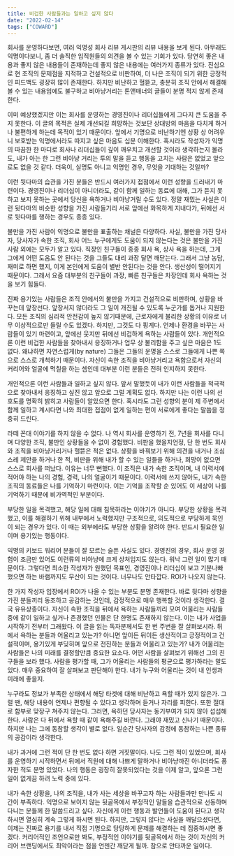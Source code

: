 ```yaml
---
title: 비겁한 사람들과는 일하고 싶지 않다
date: "2022-02-14"
tags: ["COWARD"]
---
```

회사를 운영하다보면, 여러 익명성 회사 리뷰 게시판의 리뷰 내용을 보게 된다. 아무래도 익명이다보니, 좀 더 솔직한 임직원들의 의견을 볼 수 있는 기회가 있다. 당연히 좋은 내용과 좋지 않은 내용들이 존재하는데 좋지 않은 내용에는 여러가지 종류가 있다. 진심으로 현 조직의 문제점을 지적하고 건설적으로 비판하여, 더 나은 조직이 되기 위한 긍정적인 피드백도 굉장히 많이 존재한다. 하지만 비난하고 헐뜯고, 충분히 조직 안에서 해결해 볼 수 있는 내용임에도 불구하고 비아냥거리는 톤앤매너의 글들이 분명 적지 않게 존재한다. 

이미 예상했겠지만 이는 회사를 운영하는 경영진이나 리더십들에게 그다지 큰 도움을 주지 못한다. 이 글의 목적은 실제 개선되길 희망하는 것보단 상대방의 마음을 다치게 하거나 불편하게 하는데 목적이 있기 때문이다. 앞에서 기명으로 비난하기엔 상황 상 어려우니 보호받는 익명에서라도 따지고 싶은 마음도 십분 이해한다. 혹시라도 작성자가 익명의 따끔한 한 마디로 회사나 리더십들이 깊이 깨우치고 개선할 것이라 생각하는지 몰라도, 내가 아는 한 그런 비아냥 거리는 투의 말을 듣고 행동을 고치는 사람은 없었고 앞으로도 없을 것 같다. 더욱이, 실명도 아니고 익명인 경우, 무엇을 기대하는 것일까? 

이런 뒷다마의 습관을 가진 분들은 반드시 여러가지 접점에서 이런 성향을 드러내기 마련이다. 경영진이나 리더십이 아니더라도, 같이 함께 일하는 동료에 대해, 그가 듣지 못하고 보지 못하는 곳에서 당신을 욕하거나 비아냥거릴 수도 있다. 정말 재밌는 사실은 이런 뒷다마의 비슷한 성향을 가진 사람들기리 서로 앞에선 화목하게 지내다가, 뒤에선 서로 뒷다마를 행하는 경우도 종종 있다. 

불만을 가진 사람이 익명으로 불만을 표출하는 채널은 다양하다. 사실, 불만을 가진 당사자, 당사자가 속한 조직, 회사 어느 누구에게도 도움이 되지 않는다는 것은 불만을 가진 사람 외에는 모두가 알고 있다. 직장인 친구들이 종종 회사 욕, 상사 욕을 하는데, 그게 그에게 어떤 도움도 안 된다는 것을 그들도 대리 과장 달면 깨닫는다. 그래서 그냥 농담, 재미로 하면 했지, 이게 본인에게 도움이 별반 안된다는 것을 안다. 생산성이 떨어지기 때문이다. 그래서 요즘 대부분의 친구들이 과장, 빠른 친구들은 차장인데 회사 욕하는 것을 보기 힘들다. 

진짜 용기있는 사람들은 조직 안에서의 불만을 가지고 건설적으로 비판하며, 상황을 바꾸는데 앞장선다. 앞장서지 않더라도 그 일이 개진될 수 있도록 누군가를 돕거나 지원한다. 모든 조직의 심리적 안전감이 높지 않기때문에, 근로자에게 불리한 상황의 이유로 너무 이상적으로만 들릴 수도 있겠다. 하지만, 그것도 다 핑계다. 언제나 환경을 바꾸는 사람들이 있기 마련이고, 앞에선 웃지만 뒤에선 비겁하게 욕하는 사람들이 있다. 개인적으론 이런 비겁한 사람들을 찾아내서 응징하거나 업무 상 불리함을 주고 싶은 마음은 1도 없다. 왜냐하면 자연스럽게(by nature) 그들은 그들의 운명을 스스로 그들에게 나쁜 쪽으로 스스로 개척하기 때문이다. 자신이 속한 조직을 비아냥거리고 욕함으로서 자신의 커리어와 얼굴에 먹칠을 하는 셈인데 대부분 이런 분들은 전혀 인지하지 못한다. 

개인적으론 이런 사람들과 일하고 싶지 않다. 앞서 말했듯이 내가 이런 사람들을 적극적으로 찾아내서 응징하고 싶진 않고 앞으로 그럴 계획도 없다. 하지만 나는 이런 나의 선호도를 명확히 밝히고 사람들이 알았으면 한다. 혹시라도 그런 성향의 분이 제 주변에서 함께 일하고 계시다면 나와 최대한 접점이 없게 일하는 편이 서로에게 좋다는 말씀을 정중히 드린다. 

라떼 꼰대 이야기를 하지 않을 수 없다. 나 역시 회사를 운영하기 전, 7년을 회사를 다니며 다양한 조직, 불만인 상황들을 수 없이 경험했다. 비판을 했을지언정, 단 한 번도 회사와 조직을 비아냥거리거나 헐뜯은 적은 없다. 상황을 바꿔보기 위해 의견을 내거나 조심스레 제안을 하거나 한 적, 비판을 위해 내가 할 수 있는 일들을 하거나, 희망이 없으면 스스로 회사를 떠났다. 이유는 너무 뻔했다. 이 조직은 내가 속한 조직이며, 내 이력서에 적어야 하는 나의 경험, 경력, 나의 얼굴이기 때문이다. 이력서에 쓰지 않아도, 내가 속한 조직의 동료들은 나를 기억하기 마련이다. 이는 기억을 조작할 순 있어도 이 세상이 나를 기억하기 때문에 비가역적인 부분이다. 

부당한 일을 목격했고, 해당 일에 대해 침묵하라는 이야기가 아니다. 부당한 상황을 목격했고, 이를 해결하기 위해 내부에서 노력했지만 구조적으로, 의도적으로 부당하게 묵인이 되는 경우가 있다. 이 때는 외부에라도 부당한 상황을 알려야 한다. 반드시 필요한 일이며 용기있는 행동이다.

익명의 키보드 워리어 분들이 잘 모르는 슬픈 사실도 있다. 경영진의 경우, 회사 운영 경험이 조금만 있어도 이런류의 비아냥에 크게 상처입지도 않는다. 워낙 그런 일이 많기 때문이다. 그렇다면 최소한 작성자가 원했던 목표인, 경영진이나 리더십이 보고 기분나빠했으면 하는 바램까지도 무산이 되는 것이다. 너무나도 안타깝다. ROI가 나오지 않는다. 

한 가지 작성자 입장에서 ROI가 나올 수 있는 부분도 분명 존재한다. 바로 뒷다마 성향을 가진 분들끼리 동조하고 공감하는 것인데, 감정적으로 매우 행복할 것이라 생각한다. 결국 유유상종이다. 자신이 속한 조직을 뒤에서 욕하는 사람들끼리 모여 어울리는 사람들 중에 같이 일하고 싶거나 존경했던 인물은 단 한명도 존재하지 않는다. 이는 내가 사업을 시작하기 전부터 그래왔다. 이 글을 읽는 독자분께서도 한 번 주변을 잘 살펴보시라. 뒤에서 욕하는 분들과 어울리고 있는가? 아니면 앞이든 뒤이든 생산적이고 긍정적이고 건설적이며, 용기있게 부딪히며 앞으로 전진하는 분들과 어울리고 있는가? 내가 어울리는 사람들은 나의 미래를 결정할만큼 중요한 요소다. 어떤 사람을 살펴보기 위해선 그의 친구들을 보라 했다. 사람을 평가할 때, 그가 어울리는 사람들의 평균으로 평가하라는 말도 있다. 매우 중요하여 잘 살펴보고 판단해야 한다. 내가 누구와 어울리는 것이 내 인생과 미래에 좋을지.

누구라도 정보가 부족한 상태에서 해당 타겟에 대해 비난하고 욕할 때가 있지 않은가. 그럴 땐, 해당 내용이 언제나 편향될 수 있다고 생각하며 듣거나 자리를 피한다. 또한 절대로 함부로 맞장구 쳐주지 않는다. 그러면, 욕하던 당사자는 동기부여가 되지 않아 섭섭해 한다. 사람은 다 뒤에서 욕할 때 같이 욕해주길 바란다. 그래야 재밌고 신나기 때문이다. 하지만 나는 그에 동참할 생각이 별로 없다. 일순간 당사자의 감정에 동참하는 나쁜 종류의 공감이라 생각한다.

내가 과거에 그런 적이 단 한 번도 없다 하면 거짓말이다. 나도 그런 적이 있었으며, 회사를 운영하기 시작하면서 뒤에서 직원에 대해 나쁘게 말하거나 비아냥까진 아니더라도 풍자한 적도 분명 있었다. 나의 행동은 굉장히 잘못되었다는 것을 이제 알고, 앞으론 그런 일이 없게끔 하려 노력 중에 있다. 

내가 속한 상황을, 나의 조직을, 내가 사는 세상을 바꾸고자 하는 사람들과만 만나도 시간이 부족하다. 익명으로 보이지 않는 뒷골목에서 부정적인 말들을 습관적으로 선동하며 다니는 분들께 한 말씀드리고 싶다. 자신에게 이런 행동과 발언들이 도움이 된다고 생각하시면 열심히 계속 그렇게 하시면 된다. 하지만, 그렇지 않다는 사실을 깨달으셨다면, 이제는 진짜로 용기를 내서 직접 기명으로 당당하게 문제를 해결하는 데 집중하시면 좋겠다. 커리어적인 조언으로만 봐도, 부정적인 이야기를 뒷골목에서 하는 것이 자신의 커리어 브랜딩에서도 최악이라는 점을 언젠간 깨닫게 될까. 참으로 안타까운 일이다. 